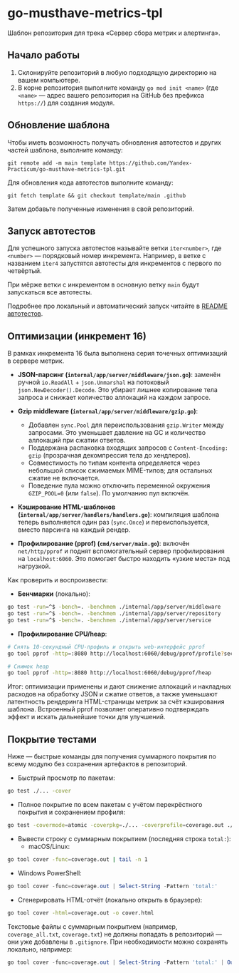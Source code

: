 # go-musthave-metrics-tpl

Шаблон репозитория для трека «Сервер сбора метрик и алертинга».

## Начало работы

1. Склонируйте репозиторий в любую подходящую директорию на вашем компьютере.
2. В корне репозитория выполните команду `go mod init <name>` (где `<name>` — адрес вашего репозитория на GitHub без префикса `https://`) для создания модуля.

## Обновление шаблона

Чтобы иметь возможность получать обновления автотестов и других частей шаблона, выполните команду:

```
git remote add -m main template https://github.com/Yandex-Practicum/go-musthave-metrics-tpl.git
```

Для обновления кода автотестов выполните команду:

```
git fetch template && git checkout template/main .github
```

Затем добавьте полученные изменения в свой репозиторий.

## Запуск автотестов

Для успешного запуска автотестов называйте ветки `iter<number>`, где `<number>` — порядковый номер инкремента. Например, в ветке с названием `iter4` запустятся автотесты для инкрементов с первого по четвёртый.

При мёрже ветки с инкрементом в основную ветку `main` будут запускаться все автотесты.

Подробнее про локальный и автоматический запуск читайте в [README автотестов](https://github.com/Yandex-Practicum/go-autotests).

## Оптимизации (инкремент 16)

В рамках инкремента 16 была выполнена серия точечных оптимизаций в сервере метрик.

- **JSON-парсинг (`internal/app/server/middleware/json.go`)**: заменён ручной `io.ReadAll` + `json.Unmarshal` на потоковый `json.NewDecoder().Decode`. Это убирает лишнее копирование тела запроса и снижает количество аллокаций на каждом запросе.

- **Gzip middleware (`internal/app/server/middleware/gzip.go`)**:
  - Добавлен `sync.Pool` для переиспользования `gzip.Writer` между запросами. Это уменьшает давление на GC и количество аллокаций при сжатии ответов.
  - Поддержана распаковка входящих запросов с `Content-Encoding: gzip` (прозрачная декомпрессия тела до хендлеров).
  - Совместимость по типам контента определяется через небольшой список сжимаемых MIME-типов; для остальных сжатие не включается.
  - Поведение пула можно отключить переменной окружения `GZIP_POOL=0` (или `false`). По умолчанию пул включён.

- **Кэширование HTML-шаблонов (`internal/app/server/handlers/handlers.go`)**: компиляция шаблона теперь выполняется один раз (`sync.Once`) и переиспользуется, вместо парсинга на каждый рендер.

- **Профилирование (pprof) (`cmd/server/main.go`)**: включён `net/http/pprof` и поднят вспомогательный сервер профилирования на `localhost:6060`. Это помогает быстро находить «узкие места» под нагрузкой.

Как проверить и воспроизвести:

- **Бенчмарки** (локально):

```bash
go test -run=^$ -bench=. -benchmem ./internal/app/server/middleware
go test -run=^$ -bench=. -benchmem ./internal/app/server/repository
go test -run=^$ -bench=. -benchmem ./internal/app/server/service
```

- **Профилирование CPU/heap**:

```bash
# Снять 10-секундный CPU-профиль и открыть web-интерфейс pprof
go tool pprof -http=:8080 http://localhost:6060/debug/pprof/profile?seconds=10

# Снимок heap
go tool pprof -http=:8080 http://localhost:6060/debug/pprof/heap
```

Итог: оптимизации применены и дают снижение аллокаций и накладных расходов на обработку JSON и сжатие ответов, а также уменьшают латентность рендеринга HTML-страницы метрик за счёт кэширования шаблона. Встроенный pprof позволяет оперативно подтверждать эффект и искать дальнейшие точки для улучшений.

## Покрытие тестами

Ниже — быстрые команды для получения суммарного покрытия по всему модулю без сохранения артефактов в репозиторий.

- Быстрый просмотр по пакетам:

```bash
go test ./... -cover
```

- Полное покрытие по всем пакетам с учётом перекрёстного покрытия и сохранением профиля:

```bash
go test -covermode=atomic -coverpkg=./... -coverprofile=coverage.out ./...
```

- Вывести строку с суммарным покрытием (последняя строка `total:`):
  - macOS/Linux:

```bash
go tool cover -func=coverage.out | tail -n 1
```

  - Windows PowerShell:

```powershell
go tool cover -func=coverage.out | Select-String -Pattern 'total:'
```

- Сгенерировать HTML-отчёт (локально открыть в браузере):

```bash
go tool cover -html=coverage.out -o cover.html
```

Текстовые файлы с суммарным покрытием (например, `coverage_all.txt`, `coverage.txt`) не должны попадать в репозиторий — они уже добавлены в `.gitignore`. При необходимости можно сохранять локально, например:

```powershell
go tool cover -func=coverage.out | Select-String -Pattern 'total:' | Out-File -Encoding utf8 coverage_all.txt
```